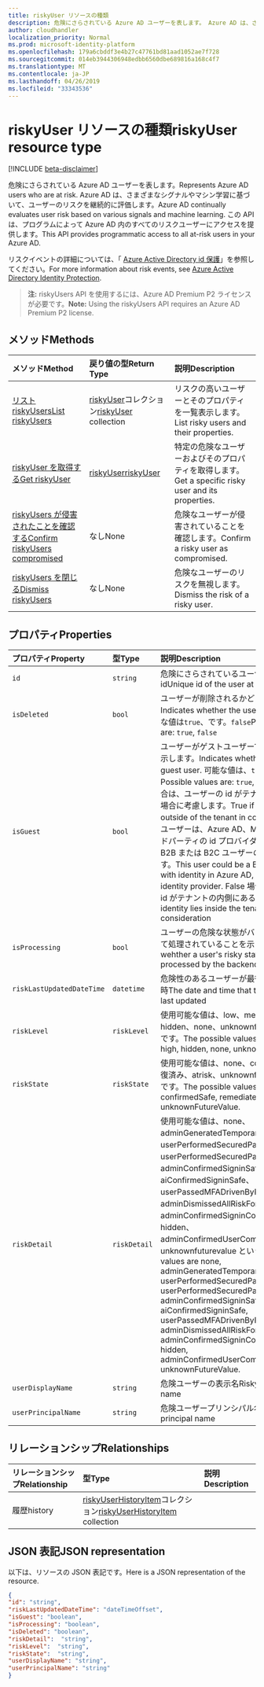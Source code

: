 ```yaml
---
title: riskyUser リソースの種類
description: 危険にさらされている Azure AD ユーザーを表します。 Azure AD は、さまざまなシグナルやマシン学習に基づいて、ユーザーのリスクを継続的に評価します。 この API は、プログラムによって Azure AD 内のすべてのリスクユーザーにアクセスを提供します。
author: cloudhandler
localization_priority: Normal
ms.prod: microsoft-identity-platform
ms.openlocfilehash: 179a6cbddf3e4b27c47761bd81aad1052ae7f728
ms.sourcegitcommit: 014eb3944306948edbb6560dbe689816a168c4f7
ms.translationtype: MT
ms.contentlocale: ja-JP
ms.lasthandoff: 04/26/2019
ms.locfileid: "33343536"
---
```

# <a name="riskyuser-resource-type"></a><span data-ttu-id="be6d8-105">riskyUser リソースの種類</span><span class="sxs-lookup"><span data-stu-id="be6d8-105">riskyUser resource type</span></span>

[!INCLUDE [beta-disclaimer](../../includes/beta-disclaimer.md)]

<span data-ttu-id="be6d8-106">危険にさらされている Azure AD ユーザーを表します。</span><span class="sxs-lookup"><span data-stu-id="be6d8-106">Represents Azure AD users who are at risk.</span></span> <span data-ttu-id="be6d8-107">Azure AD は、さまざまなシグナルやマシン学習に基づいて、ユーザーのリスクを継続的に評価します。</span><span class="sxs-lookup"><span data-stu-id="be6d8-107">Azure AD continually evaluates user risk based on various signals and machine learning.</span></span> <span data-ttu-id="be6d8-108">この API は、プログラムによって Azure AD 内のすべてのリスクユーザーにアクセスを提供します。</span><span class="sxs-lookup"><span data-stu-id="be6d8-108">This API provides programmatic access to all at-risk users in your Azure AD.</span></span>

<span data-ttu-id="be6d8-109">リスクイベントの詳細については、「 [Azure Active Directory id 保護](https://azure.microsoft.com/en-us/documentation/articles/active-directory-identityprotection/)」を参照してください。</span><span class="sxs-lookup"><span data-stu-id="be6d8-109">For more information about risk events, see [Azure Active Directory Identity Protection](https://azure.microsoft.com/en-us/documentation/articles/active-directory-identityprotection/).</span></span>

><span data-ttu-id="be6d8-110">**注:** riskyUsers API を使用するには、Azure AD Premium P2 ライセンスが必要です。</span><span class="sxs-lookup"><span data-stu-id="be6d8-110">**Note:** Using the riskyUsers API requires an Azure AD Premium P2 license.</span></span>

## <a name="methods"></a><span data-ttu-id="be6d8-111">メソッド</span><span class="sxs-lookup"><span data-stu-id="be6d8-111">Methods</span></span>

| <span data-ttu-id="be6d8-112">メソッド</span><span class="sxs-lookup"><span data-stu-id="be6d8-112">Method</span></span>   | <span data-ttu-id="be6d8-113">戻り値の型</span><span class="sxs-lookup"><span data-stu-id="be6d8-113">Return Type</span></span>|<span data-ttu-id="be6d8-114">説明</span><span class="sxs-lookup"><span data-stu-id="be6d8-114">Description</span></span>|
|:---------------|:--------|:----------|
|[<span data-ttu-id="be6d8-115">リスト riskyUsers</span><span class="sxs-lookup"><span data-stu-id="be6d8-115">List riskyUsers</span></span>](../api/riskyusers-list.md) | <span data-ttu-id="be6d8-116">[riskyUser](riskyUser.md)コレクション</span><span class="sxs-lookup"><span data-stu-id="be6d8-116">[riskyUser](riskyUser.md) collection</span></span>|<span data-ttu-id="be6d8-117">リスクの高いユーザーとそのプロパティを一覧表示します。</span><span class="sxs-lookup"><span data-stu-id="be6d8-117">List risky users and their properties.</span></span>|
|[<span data-ttu-id="be6d8-118">riskyUser を取得する</span><span class="sxs-lookup"><span data-stu-id="be6d8-118">Get riskyUser</span></span>](../api/riskyusers-get.md) | [<span data-ttu-id="be6d8-119">riskyUser</span><span class="sxs-lookup"><span data-stu-id="be6d8-119">riskyUser</span></span>](riskyUser.md)|<span data-ttu-id="be6d8-120">特定の危険なユーザーおよびそのプロパティを取得します。</span><span class="sxs-lookup"><span data-stu-id="be6d8-120">Get a specific risky user and its properties.</span></span>|
|[<span data-ttu-id="be6d8-121">riskyUsers が侵害されたことを確認する</span><span class="sxs-lookup"><span data-stu-id="be6d8-121">Confirm riskyUsers compromised</span></span>](../api/riskyusers-confirmcompromised.md)|<span data-ttu-id="be6d8-122">なし</span><span class="sxs-lookup"><span data-stu-id="be6d8-122">None</span></span> |<span data-ttu-id="be6d8-123">危険なユーザーが侵害されていることを確認します。</span><span class="sxs-lookup"><span data-stu-id="be6d8-123">Confirm a risky user as compromised.</span></span>|
|[<span data-ttu-id="be6d8-124">riskyUsers を閉じる</span><span class="sxs-lookup"><span data-stu-id="be6d8-124">Dismiss riskyUsers</span></span>](../api/riskyusers-dismiss.md)|<span data-ttu-id="be6d8-125">なし</span><span class="sxs-lookup"><span data-stu-id="be6d8-125">None</span></span> | <span data-ttu-id="be6d8-126">危険なユーザーのリスクを無視します。</span><span class="sxs-lookup"><span data-stu-id="be6d8-126">Dismiss the risk of a risky user.</span></span>|

## <a name="properties"></a><span data-ttu-id="be6d8-127">プロパティ</span><span class="sxs-lookup"><span data-stu-id="be6d8-127">Properties</span></span>

| <span data-ttu-id="be6d8-128">プロパティ</span><span class="sxs-lookup"><span data-stu-id="be6d8-128">Property</span></span>   | <span data-ttu-id="be6d8-129">型</span><span class="sxs-lookup"><span data-stu-id="be6d8-129">Type</span></span>|<span data-ttu-id="be6d8-130">説明</span><span class="sxs-lookup"><span data-stu-id="be6d8-130">Description</span></span>|
|:---------------|:--------|:----------|
|`id`|`string`|<span data-ttu-id="be6d8-131">危険にさらされているユーザーの一意の id</span><span class="sxs-lookup"><span data-stu-id="be6d8-131">Unique id of the user at risk</span></span>|
|`isDeleted`|`bool`|<span data-ttu-id="be6d8-132">ユーザーが削除されるかどうかを示します。</span><span class="sxs-lookup"><span data-stu-id="be6d8-132">Indicates whether the user is deleted.</span></span> <span data-ttu-id="be6d8-133">可能な値は`true`、です。`false`</span><span class="sxs-lookup"><span data-stu-id="be6d8-133">Possible values are: `true`, `false`</span></span>|
|`isGuest`|`bool`|<span data-ttu-id="be6d8-134">ユーザーがゲストユーザーであるかどうかを示します。</span><span class="sxs-lookup"><span data-stu-id="be6d8-134">Indicates whether the user is a guest user.</span></span> <span data-ttu-id="be6d8-135">可能な値は、`true`、`false` です。</span><span class="sxs-lookup"><span data-stu-id="be6d8-135">Possible values are: `true`, `false`.</span></span> <span data-ttu-id="be6d8-136">True の場合は、ユーザーの id がテナントの外部にある場合に考慮します。</span><span class="sxs-lookup"><span data-stu-id="be6d8-136">True if user’s identity lies outside of the tenant in consideration.</span></span> <span data-ttu-id="be6d8-137">このユーザーは、Azure AD、MSA、またはサードパーティの id プロバイダーで id を持つ B2B または B2C ユーザーの場合があります。</span><span class="sxs-lookup"><span data-stu-id="be6d8-137">This user could be a B2B or a B2C user with identity in Azure AD, MSA or 3rd party identity provider.</span></span> <span data-ttu-id="be6d8-138">False 場合は、ユーザーの id がテナントの内側にある場合</span><span class="sxs-lookup"><span data-stu-id="be6d8-138">False if user’s identity lies inside the tenant in consideration</span></span>|
|`isProcessing`|`bool`|<span data-ttu-id="be6d8-139">ユーザーの危険な状態がバックエンドによって処理されていることを示します。</span><span class="sxs-lookup"><span data-stu-id="be6d8-139">Indicates wehther a user's risky state is being processed by the backend</span></span>|
|`riskLastUpdatedDateTime`|`datetime`|<span data-ttu-id="be6d8-140">危険性のあるユーザーが最後に更新された日時</span><span class="sxs-lookup"><span data-stu-id="be6d8-140">The date and time that the risky user was last updated</span></span>|
|`riskLevel`|`riskLevel`| <span data-ttu-id="be6d8-141">使用可能な値は、low、medium、high、hidden、none、unknownfuturevalue というです。</span><span class="sxs-lookup"><span data-stu-id="be6d8-141">The possible values are low, medium, high, hidden, none, unknownFutureValue.</span></span>  |
|`riskState`|`riskState`| <span data-ttu-id="be6d8-142">使用可能な値は、none、confirmedSafe、修復済み、atrisk、unknownfuturevalue というです。</span><span class="sxs-lookup"><span data-stu-id="be6d8-142">The possible values are none, confirmedSafe, remediated, atRisk, unknownFutureValue.</span></span>  |
|`riskDetail`|`riskDetail`| <span data-ttu-id="be6d8-143">使用可能な値は、none、adminGeneratedTemporaryPassword、userPerformedSecuredPasswordChange、userPerformedSecuredPasswordReset、adminConfirmedSigninSafe、aiConfirmedSigninSafe、userPassedMFADrivenByRiskBasedPolicy、adminDismissedAllRiskForUser、adminConfirmedSigninCompromised、hidden、adminConfirmedUserCompromised、unknownfuturevalue という。</span><span class="sxs-lookup"><span data-stu-id="be6d8-143">The possible values are none, adminGeneratedTemporaryPassword, userPerformedSecuredPasswordChange, userPerformedSecuredPasswordReset, adminConfirmedSigninSafe, aiConfirmedSigninSafe, userPassedMFADrivenByRiskBasedPolicy, adminDismissedAllRiskForUser, adminConfirmedSigninCompromised, hidden, adminConfirmedUserCompromised, unknownFutureValue.</span></span>  |
|`userDisplayName`|`string`|<span data-ttu-id="be6d8-144">危険ユーザーの表示名</span><span class="sxs-lookup"><span data-stu-id="be6d8-144">Risky user display name</span></span>|
|`userPrincipalName`|`string`|<span data-ttu-id="be6d8-145">危険ユーザープリンシパル名</span><span class="sxs-lookup"><span data-stu-id="be6d8-145">Risky user principal name</span></span>|

## <a name="relationships"></a><span data-ttu-id="be6d8-146">リレーションシップ</span><span class="sxs-lookup"><span data-stu-id="be6d8-146">Relationships</span></span>
| <span data-ttu-id="be6d8-147">リレーションシップ</span><span class="sxs-lookup"><span data-stu-id="be6d8-147">Relationship</span></span> | <span data-ttu-id="be6d8-148">型</span><span class="sxs-lookup"><span data-stu-id="be6d8-148">Type</span></span>   |<span data-ttu-id="be6d8-149">説明</span><span class="sxs-lookup"><span data-stu-id="be6d8-149">Description</span></span>|
|:---------------|:--------|:----------|
|<span data-ttu-id="be6d8-150">履歴</span><span class="sxs-lookup"><span data-stu-id="be6d8-150">history</span></span>|<span data-ttu-id="be6d8-151">[riskyUserHistoryItem](riskyuserhistoryitem.md)コレクション</span><span class="sxs-lookup"><span data-stu-id="be6d8-151">[riskyUserHistoryItem](riskyuserhistoryitem.md) collection</span></span>| |

## <a name="json-representation"></a><span data-ttu-id="be6d8-152">JSON 表記</span><span class="sxs-lookup"><span data-stu-id="be6d8-152">JSON representation</span></span>

<span data-ttu-id="be6d8-153">以下は、リソースの JSON 表記です。</span><span class="sxs-lookup"><span data-stu-id="be6d8-153">Here is a JSON representation of the resource.</span></span>

<!-- {
  "blockType": "resource",
  "optionalProperties": [
    
  ],
  "keyProperty": "id",
  "@odata.type": "microsoft.graph.riskyUser"
}-->

```json
{
"id": "string",
"riskLastUpdatedDateTime": "dateTimeOffset",
"isGuest": "boolean",
"isProcessing": "boolean",
"isDeleted": "boolean",
"riskDetail":  "string",
"riskLevel":  "string",
"riskState":  "string",
"userDisplayName": "string",
"userPrincipalName": "string"
}

```

<!-- uuid: 8fcb5dbc-d5aa-4681-8e31-b001d5168d79
2015-10-25 14:57:30 UTC -->
<!-- {
  "type": "#page.annotation",
  "description": "riskyusers resource",
  "keywords": "",
  "section": "documentation",
  "tocPath": ""
}-->
